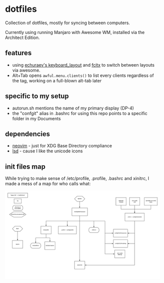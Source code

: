 # dotfiles

Collection of dotfiles, mostly for syncing between computers.

Currently using running Manjaro with Awesome WM, installed via the Architect Edition.

## features
- using [echuraev's keyboard_layout](https://github.com/echuraev/keyboard_layout) and [fcitx](https://wiki.archlinux.org/index.php/Fcitx) to switch between layouts via awesome.
- Alt+Tab opens `awful.menu.clients()` to list every clients regardless of the tag, working on a full-blown alt-tab later

## specific to my setup
- autorun.sh mentions the name of my primary display (DP-4)
- the "confgit" alias in .bashrc for using this repo points to a specific folder in my Documents

## dependencies
- [neovim](https://wiki.archlinux.org/index.php/Neovim) - just for XDG Base Directory compliance
- [lsd](https://www.archlinux.org/packages/community/x86_64/lsd/) - cause I like the unicode icons

## init files map
While trying to make sense of /etc/profile, .profile, .bashrc and xinitrc, I made a mess of a map for who calls what:

![dotfiles chart](https://github.com/misabiko/dotfiles/raw/master/dotfiles.png)
